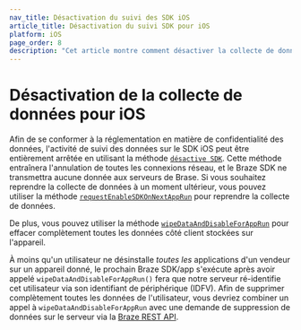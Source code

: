 ```yaml
---
nav_title: Désactivation du suivi des SDK iOS
article_title: Désactivation du suivi SDK pour iOS
platform: iOS
page_order: 8
description: "Cet article montre comment désactiver la collecte de données pour votre application iOS."
---
```


# Désactivation de la collecte de données pour iOS

Afin de se conformer à la réglementation en matière de confidentialité des données, l'activité de suivi des données sur le SDK iOS peut être entièrement arrêtée en utilisant la méthode [`désactive SDK`](http://appboy.github.io/appboy-ios-sdk/docs/interface_appboy.html#a8d3b78a98420713d8590ed63c9172733). Cette méthode entraînera l'annulation de toutes les connexions réseau, et le Braze SDK ne transmettra aucune donnée aux serveurs de Brase. Si vous souhaitez reprendre la collecte de données à un moment ultérieur, vous pouvez utiliser la méthode [`requestEnableSDKOnNextAppRun`](http://appboy.github.io/appboy-ios-sdk/docs/interface_appboy.html#a781078a40a3db0de64ac82dcae3b595b) pour reprendre la collecte de données.

De plus, vous pouvez utiliser la méthode [`wipeDataAndDisableForAppRun`](http://appboy.github.io/appboy-ios-sdk/docs/interface_appboy.html#ac8d580f60ec0608cd91240a8a3aa23a3) pour effacer complètement toutes les données côté client stockées sur l'appareil.

À moins qu'un utilisateur ne désinstalle *toutes les* applications d'un vendeur sur un appareil donné, le prochain Braze SDK/app s'exécute après avoir appelé `wipeDataAndDisableForAppRun()` fera que notre serveur ré-identifie cet utilisateur via son identifiant de périphérique (IDFV). Afin de supprimer complètement toutes les données de l'utilisateur, vous devriez combiner un appel à `wipeDataAndDisableForAppRun` avec une demande de suppression de données sur le serveur via la [Braze REST API]({{site.baseurl}}/developer_guide/rest_api/user_data/#user-delete-endpoint).
